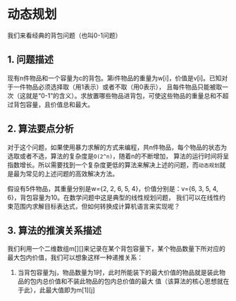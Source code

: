 # 动态规划

我们来看经典的背包问题（也叫0-1问题）

## 1. 问题描述 

现有n件物品和一个容量为c的背包。第i件物品的重量为w[i]，价值是v[i]。已知对于一件物品必须选择取（用1表示）或者不取（用0表示），
且每件物品只能被取一次（这就是“0-1”的含义）。求放置哪些物品进背包，可使这些物品的重量总和不超过背包容量，且价值总和最大。

## 2. 算法要点分析

对于这个问题，如果使用暴力求解的方式来编程，共n件物品，每个物品的状态为选取或者不选，算法的复杂度是`O(2^n)`，随着n的不断增加，
算法的运行时间将呈指数增长。所以需要找到一个复杂度更低的算法来解决上述的问题，而`动态规划`就是最为常见的上述问题的高效解决方法。

假设有5件物品，其重量分别是w={2, 2, 6, 5, 4}，价值分别是：v={6, 3, 5, 4, 6}，背包容量为10。在数学问题中这是典型的线性规划问题，
我们可以在线性约束范围内求解目标表达式，但如何转换成计算机语言来实现呢？

## 3. 算法的推演关系描述

我们利用一个二维数组m[][]来记录在某个背包容量下，某个物品数量下所对应的最大包内价值，我们可以想象这样一种递推关系：
1. 当背包容量为j，物品数量为1时，此时所能装下的最大价值的物品就是装此物品的包内总价值和不装此物品的包内总价值的最大
值（该算法的核心思想就在于此），此最大值即为m[1][j]




